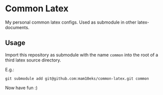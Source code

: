 # Common Latex

My personal common latex configs. Used as submodule in other latex-documents.

## Usage

Import this repository as submodule with the name `common` into
the root of a third latex source directory.

E.g.:

```
git submodule add git@github.com:mam10eks/common-latex.git common
```

Now have fun :)
